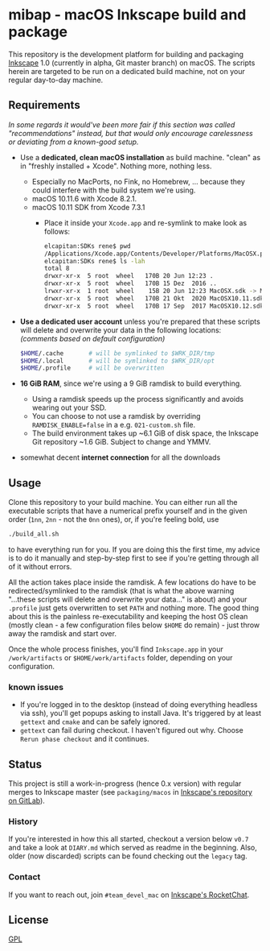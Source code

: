 # mibap - macOS Inkscape build and package

This repository is the development platform for building and packaging [Inkscape](https://inkscape.org) 1.0 (currently in alpha, Git master branch) on macOS. The scripts herein are targeted to be run on a dedicated build machine, not on your regular day-to-day machine.

## Requirements

_In some regards it would've been more fair if this section was called "recommendations" instead, but that would only encourage carelessness or deviating from a known-good setup._

- Use a __dedicated, clean macOS installation__ as build machine. "clean" as in "freshly installed + Xcode". Nothing more, nothing less.
  - Especially no MacPorts, no Fink, no Homebrew, ... because they could interfere with the build system we're using.
  - macOS 10.11.6 with Xcode 8.2.1.
  - macOS 10.11 SDK from Xcode 7.3.1
    - Place it inside your `Xcode.app` and re-symlink to make look as follows:

      ```bash
      elcapitan:SDKs rene$ pwd
      /Applications/Xcode.app/Contents/Developer/Platforms/MacOSX.platform/Developer/SDKs
      elcapitan:SDKs rene$ ls -lah
      total 8
      drwxr-xr-x  5 root  wheel   170B 20 Jun 12:23 .
      drwxr-xr-x  5 root  wheel   170B 15 Dez  2016 ..
      lrwxr-xr-x  1 root  wheel    15B 20 Jun 12:23 MacOSX.sdk -> MacOSX10.11.sdk
      drwxr-xr-x  5 root  wheel   170B 21 Okt  2020 MacOSX10.11.sdk
      drwxr-xr-x  5 root  wheel   170B 17 Sep  2017 MacOSX10.12.sdk.disabled
      ```

- __Use a dedicated user account__ unless you're prepared that these scripts will delete and overwrite your data in the following locations:  
_(comments based on default configuration)_

    ```bash
    $HOME/.cache       # will be symlinked to $WRK_DIR/tmp
    $HOME/.local       # will be symlinked to $WRK_DIR/opt
    $HOME/.profile     # will be overwritten
    ```

- __16 GiB RAM__, since we're using a 9 GiB ramdisk to build everything.
  - Using a ramdisk speeds up the process significantly and avoids wearing out your SSD.
  - You can choose to not use a ramdisk by overriding `RAMDISK_ENABLE=false` in a e.g. `021-custom.sh` file.
  - The build environment takes up ~6.1 GiB of disk space, the Inkscape Git repository ~1.6 GiB. Subject to change and YMMV.
- somewhat decent __internet connection__ for all the downloads

## Usage

Clone this repository to your build machine. You can either run all the executable scripts that have a numerical prefix yourself and in the given order (`1nn`, `2nn` - not the `0nn` ones), or, if you're feeling bold, use

```bash
./build_all.sh
```

to have everything run for you. If you are doing this the first time, my advice is to do it manually and step-by-step first to see if you're getting through all of it without errors.

All the action takes place inside the ramdisk. A few locations do have to be redirected/symlinked to the ramdisk (that is what the above warning "...these scripts will delete and overwrite your data..." is about) and your `.profile` just gets overwritten to set `PATH` and nothing more. The good thing about this is the painless re-executability and keeping the host OS clean (mostly clean - a few configuration files below `$HOME` do remain) - just throw away the ramdisk and start over.

Once the whole process finishes, you'll find `Inkscape.app` in your `/work/artifacts` or `$HOME/work/artifacts` folder, depending on your configuration.

### known issues

- If you're logged in to the desktop (instead of doing everything headless via ssh), you'll get popups asking to install Java. It's triggered by at least `gettext` and `cmake` and can be safely ignored.
- `gettext` can fail during checkout. I haven't figured out why. Choose `Rerun phase checkout` and it continues.

## Status

This project is still a work-in-progress (hence 0.x version) with regular merges to Inkscape master (see `packaging/macos` in [Inkscape's repository on GitLab](https://gitlab.com/inkscape/inkscape)).

### History

If you're interested in how this all started, checkout a version below `v0.7` and take a look at `DIARY.md` which served as readme in the beginning. Also, older (now discarded) scripts can be found checking out the `legacy` tag.

### Contact

If you want to reach out, join `#team_devel_mac` on [Inkscape's RocketChat](https://chat.inkscape.org/).

## License

[GPL](LICENSE)

